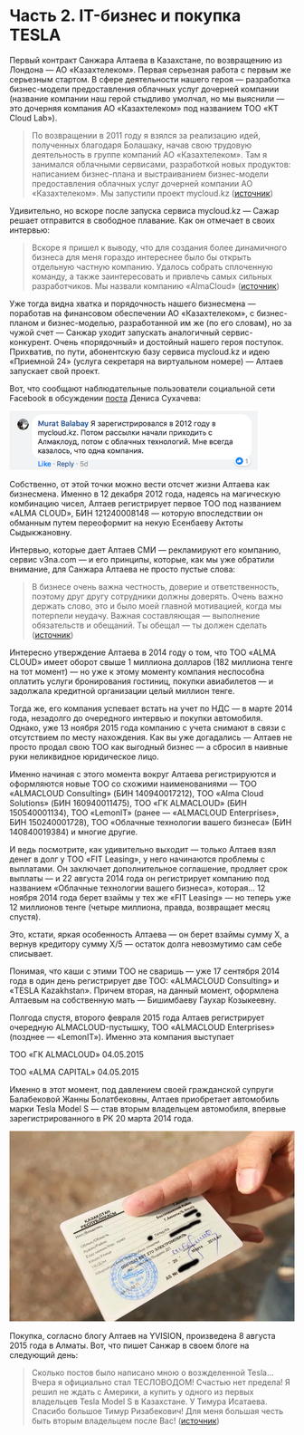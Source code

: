 # Часть 2. IT-бизнес и покупка TESLA

Первый контракт Санжара Алтаева в Казахстане, по возвращению из Лондона — АО «Казахтелеком». Первая серьезная работа с первым же серьезным стартом. В сфере деятельности нашего героя — разработка бизнес-модели предоставления облачных услуг дочерней компании \(название компании наш герой стыдливо умолчал, но мы выяснили — это дочерняя компания  АО «Казахтелеком» под названием ТОО «KT Cloud Lab»\).

> По возвращении в 2011 году я взялся за реализацию идей, полученных благодаря Болашаку, начав свою трудовую деятельность в группе компаний АО «Казахтелеком». Там я занимался облачными сервисами, разработкой новых продуктов: написанием бизнес-плана и выстраиванием бизнес-модели предоставления облачных услуг дочерней компании АО «Казахтелеком». Мы запустили проект mycloud.kz \([источник](https://vlast.kz/avtory/sanzhar_altaev-5576.html)\)

Удивительно, но вскоре после запуска сервиса mycloud.kz — Сажар решает отправится в свободное плавание. Как он отмечает в своих интервью:

> Вскоре я пришел к выводу, что для создания более динамичного бизнеса для меня гораздо интереснее было бы открыть отдельную частную компанию. Удалось собрать сплоченную команду, а также заинтересовать и привлечь самых сильных разработчиков. Мы назвали компанию «AlmaCloud» \([источник](https://vlast.kz/avtory/sanzhar_altaev-5576.html)\)

Уже тогда видна хватка и порядочность нашего бизнесмена — поработав на финансовом обеспечении АО «Казахтелеком», с бизнес-планом и бизнес-моделью, разработанной им же \(по его словам\), но за чужой счет — Санжар уходит запускать аналогичный сервис-конкурент. Очень «порядочный» и достойный нашего героя поступок. Прихватив, по пути, абонентскую базу сервиса mycloud.kz и идею «Приемной 24» \(услуга секретаря на виртуальном номере\) — Алтаев запускает свой проект.

Вот, что сообщают наблюдательные пользователи социальной сети Facebook в обсуждении [поста](https://www.facebook.com/denis.suhachev/posts/1600248033370766) Дениса Сухачева:

![](/assets/screen21.18.42.png)

Собственно, от этой точки можно вести отсчет жизни Алтаева как бизнесмена. Именно в 12 декабря 2012 года, надеясь на магическую комбинацию чисел, Алтаев регистрирует первое ТОО  под названием «ALMA CLOUD», БИН 121240008148 — которую впоследствии он обманным путем переоформит на некую Есенбаеву Актоты Сыдыкжановну.

Интервью, которые дает Алтаев СМИ — рекламируют его компанию, сервис v3na.com — и его принципы, которые, как мы уже обратили внимание, для Санжара Алтаева не просто пустые слова:

> В бизнесе очень важна честность, доверие и ответственность, поэтому друг другу сотрудники должны доверять. Очень важно держать слово, это и было моей главной мотивацией, когда мы потерпели неудачу. Важная составляющая — выполнение обязательств и обещаний. Ты обещал — ты должен сделать \([источник](https://vlast.kz/avtory/sanzhar_altaev-5576.html)\)

Интересно утверждение Алтаева в 2014 году о том, что ТОО «ALMA CLOUD» имеет оборот свыше 1 миллиона долларов \(182 миллиона тенге на тот момент\) — но уже к этому моменту компания неспособна оплатить услуги бронирования гостиниц, покупки авиабилетов — и задолжала кредитной организации целый миллион тенге.

Тогда же, его компания успевает встать на учет по НДС — в марте 2014 года, незадолго до очередного интервью и покупки автомобиля. Однако, уже 13 ноября 2015 года компанию с учета снимают в связи с отсутствием по месту нахождения. Как вы уже догадались — Алтаев не просто продал свою ТОО как выгодный бизнес — а сбросил в наивные руки неликвидное юридическое лицо.

Именно начиная с этого момента вокруг Алтаева регистрируются и оформляются новые ТОО со схожими наименованиями — ТОО «ALMACLOUD Consulting» \(БИН 140940017212\), ТОО «Alma Cloud Solutions» \(БИН 160940011475\), ТОО «ГК ALMACLOUD» \(БИН 150540001134\), ТОО «LemonIT» \(ранее — «ALMACLOUD Enterprises», БИН 150240001728\), ТОО «Облачные технологии вашего бизнеса» \(БИН 140840019384\) и многие другие.

И ведь посмотрите, как удивительно выходит — только Алтаев взял денег в долг у ТОО «FIT Leasing», у него начинаются проблемы с выплатами. Он заключает дополнительное соглашение, продляет срок выплаты  — и 22 августа 2014 года он регистрирует компанию под названием «Облачные технологии вашего бизнеса», которая... 12 ноября 2014 года берет взаймы у тех же «FIT Leasing» — но теперь уже 12 миллионов тенге \(четыре миллиона, правда, возвращает месяц спустя\).

Это, кстати, яркая особенность Алтаева — он берет взаймы сумму X, а вернув кредитору сумму X/5 — остаток долга невозмутимо сам себе списывает.

Понимая, что каши с этими ТОО не сваришь — уже 17 сентября 2014 года в один день регистрирует две ТОО: «ALMACLOUD Consulting» и «TESLA Kazakhstan». Причем вторая, на данный момент, оформлена Алтаевым на собственную мать — Бишимбаеву Гаухар Козыкеевну.

Полгода спустя, второго февраля 2015 года Алтаев регистрирует очередную ALMACLOUD-пустышку, ТОО «ALMACLOUD Enterprises» \(позднее — «LemonIT»\). Именно эта компания выступает 

ТОО «ГК ALMACLOUD» 04.05.2015

ТОО «ALMA CAPITAL» 04.05.2015

Именно в этот момент, под давлением своей гражданской супруги Балабековой Жанны Болатбековны, Алтаев приобретает автомобиль марки Tesla Model S — став вторым владельцем  автомобиля, впервые зарегистрированного в РК 20 марта 2014 года.

![](/assets/pogudx9ecirdhbggm.fedf5007.jpg)

Покупка, согласно блогу Алтаев на YVISION, произведена 8 августа 2015 года в Алматы. Вот, что пишет Санжар в своем блоге на следующий день:

> Сколько постов было написано мною о возжделенной Tesla... Вчера я официально стал ТЕСЛОВОДОМ! Счастью нет предела! Я решил не ждать с Америки, а купить у одного из первых владельцев Tesla Model S в Казахстане. У Тимура Исатаева. Спасибо большое Тимур Ризабекович! Для меня большая честь быть вторым владельцем после Вас! \([источник](https://yvision.kz/post/527921)\)



